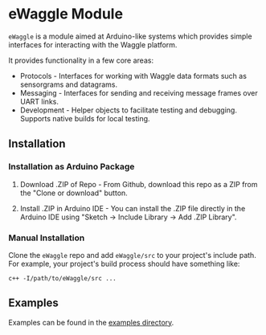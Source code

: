 # eWaggle Module

`eWaggle` is a module aimed at Arduino-like systems which provides simple interfaces
for interacting with the Waggle platform.

It provides functionality in a few core areas:

* Protocols - Interfaces for working with Waggle data formats such as sensorgrams and datagrams.
* Messaging - Interfaces for sending and receiving message frames over UART links.
* Development - Helper objects to facilitate testing and debugging. Supports native builds for local testing.

## Installation

### Installation as Arduino Package

1. Download .ZIP of Repo - From Github, download this repo as a ZIP from the "Clone or download" button.

2. Install .ZIP in Arduino IDE - You can install the .ZIP file directly in the Arduino IDE using "Sketch -> Include Library -> Add .ZIP Library".

### Manual Installation

Clone the `eWaggle` repo and add `eWaggle/src` to your project's include path.
For example, your project's build process should have something like:

```make
c++ -I/path/to/eWaggle/src ...
```

## Examples

Examples can be found in the [examples directory](./examples).
